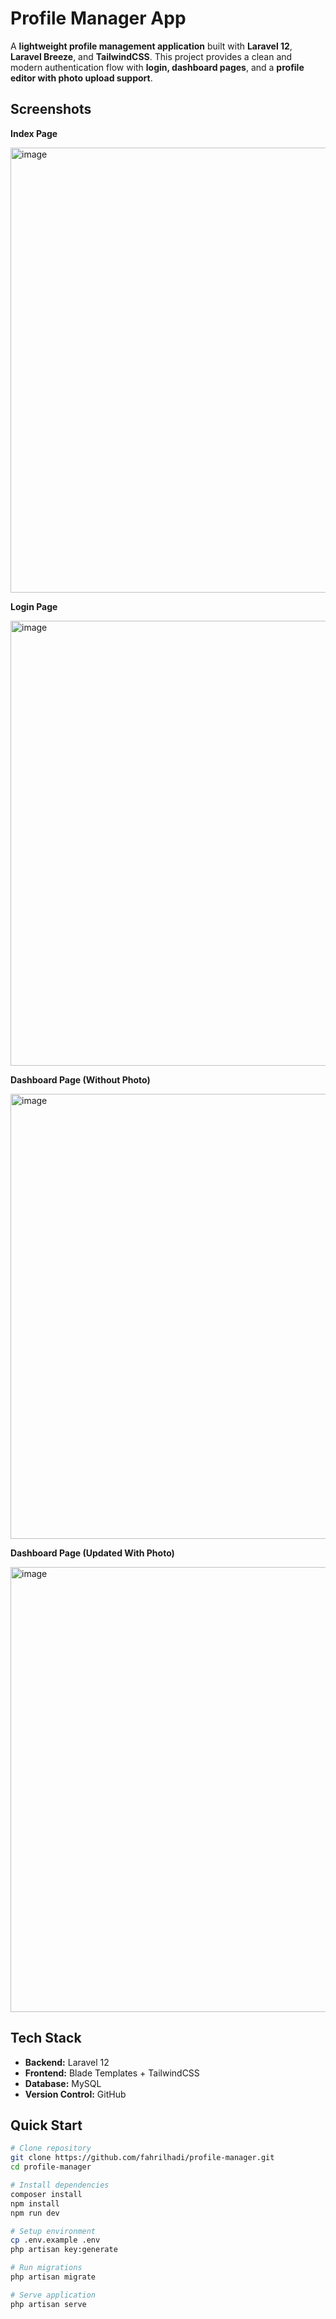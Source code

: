 # Profile Manager App

A **lightweight profile management application** built with **Laravel 12**, **Laravel Breeze**, and **TailwindCSS**. This project provides a clean and modern authentication flow with **login, dashboard pages**, and a **profile editor with photo upload support**.

## Screenshots

**Index Page**  

<img width="1280" height="712" alt="image" src="https://github.com/user-attachments/assets/2fd39d25-a594-415c-9af6-cc0b649fee11" /><br>

**Login Page**

<img width="1280" height="712" alt="image" src="https://github.com/user-attachments/assets/f9fd9ef8-0438-4178-b42b-14dac8a43e84" /><br>

**Dashboard Page (Without Photo)**  

<img width="1280" height="712" alt="image" src="https://github.com/user-attachments/assets/72e9fbaf-9ed8-4bb3-98c1-c2a9d1e5d802" /><br>

**Dashboard Page (Updated With Photo)**  

<img width="1280" height="712" alt="image" src="https://github.com/user-attachments/assets/e844683c-b00c-45ff-b3e9-7bad149de576" /><br>

## Tech Stack

- **Backend:** Laravel 12  
- **Frontend:** Blade Templates + TailwindCSS  
- **Database:** MySQL 
- **Version Control:** GitHub  

## Quick Start

```bash
# Clone repository
git clone https://github.com/fahrilhadi/profile-manager.git
cd profile-manager

# Install dependencies
composer install
npm install
npm run dev

# Setup environment
cp .env.example .env
php artisan key:generate

# Run migrations
php artisan migrate

# Serve application
php artisan serve
